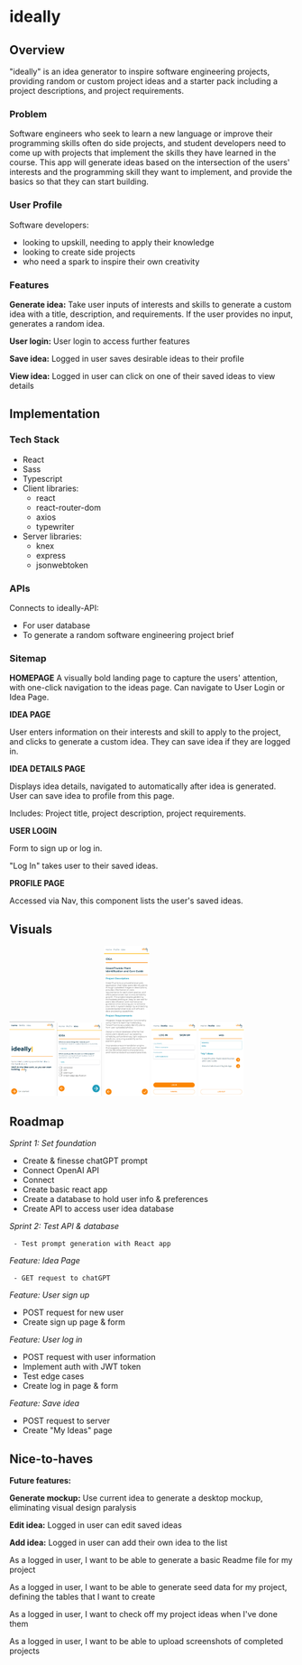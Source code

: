 # ideally

## Overview

"ideally" is an idea generator to inspire software engineering projects, providing random or custom project ideas and a starter pack including a project descriptions, and project requirements.

### Problem

Software engineers who seek to learn a new language or improve their programming skills often do side projects, and student developers need to come up with projects that implement the skills they have learned in the course. This app will generate ideas based on the intersection of the users' interests and the programming skill they want to implement, and provide the basics so that they can start building.

### User Profile

Software developers:

-    looking to upskill, needing to apply their knowledge
-    looking to create side projects
-    who need a spark to inspire their own creativity

### Features

**Generate idea:** Take user inputs of interests and skills to generate a custom idea with a title, description, and requirements. If the user provides no input, generates a random idea.

**User login:** User login to access further features

**Save idea:** Logged in user saves desirable ideas to their profile

**View idea:** Logged in user can click on one of their saved ideas to view details

## Implementation

### Tech Stack

-    React
-    Sass
-    Typescript
-    Client libraries:
     -    react
     -    react-router-dom
     -    axios
     -    typewriter
-    Server libraries:
     -    knex
     -    express
     -    jsonwebtoken

### APIs

Connects to ideally-API:

-    For user database
-    To generate a random software engineering project brief

### Sitemap

**HOMEPAGE**
A visually bold landing page to capture the users' attention, with one-click navigation to the ideas page. Can navigate to User Login or Idea Page.

**IDEA PAGE**

User enters information on their interests and skill to apply to the project, and clicks to generate a custom idea. They can save idea if they are logged in.

**IDEA DETAILS PAGE**

Displays idea details, navigated to automatically after idea is generated. User can save idea to profile from this page.

Includes: Project title, project description, project requirements.

**USER LOGIN**

Form to sign up or log in.

"Log In" takes user to their saved ideas.

**PROFILE PAGE**

Accessed via Nav, this component lists the user's saved ideas.

## Visuals

<img src="src/assets/images/home-mobile.png" alt="Mobile view of homepage" style="width: 5rem">
<img src="src/assets/images/ideapage-mobile.png" alt="Mobile view of idea page" style="width: 5rem">
<img src="src/assets/images/ideadetails-mobile.png" alt="Mobile view of idea details" style="width: 5rem">
<img src="src/assets/images/login-mobile.png" alt="Mobile view of login page" style="width: 5rem">
<img src="src/assets/images/profile-mobile.png" alt="Mobile view of user profile page that lists saved ideas" style="width: 5rem">

## Roadmap

_Sprint 1: Set foundation_

-    Create & finesse chatGPT prompt
-    Connect OpenAI API
-    Connect
-    Create basic react app
-    Create a database to hold user info & preferences
-    Create API to access user idea database

_Sprint 2: Test API & database_

     - Test prompt generation with React app

_Feature: Idea Page_

     - GET request to chatGPT

_Feature: User sign up_

-    POST request for new user
-    Create sign up page & form

_Feature: User log in_

-    POST request with user information
-    Implement auth with JWT token
-    Test edge cases
-    Create log in page & form

_Feature: Save idea_

-    POST request to server
-    Create "My Ideas" page

## Nice-to-haves

**Future features:**

**Generate mockup:** Use current idea to generate a desktop mockup, eliminating visual design paralysis

**Edit idea:** Logged in user can edit saved ideas

**Add idea:** Logged in user can add their own idea to the list

As a logged in user, I want to be able to generate a basic Readme file for my project

As a logged in user, I want to be able to generate seed data for my project, defining the tables
that I want to create

As a logged in user, I want to check off my project ideas when I've done them

As a logged in user, I want to be able to upload screenshots of completed projects
